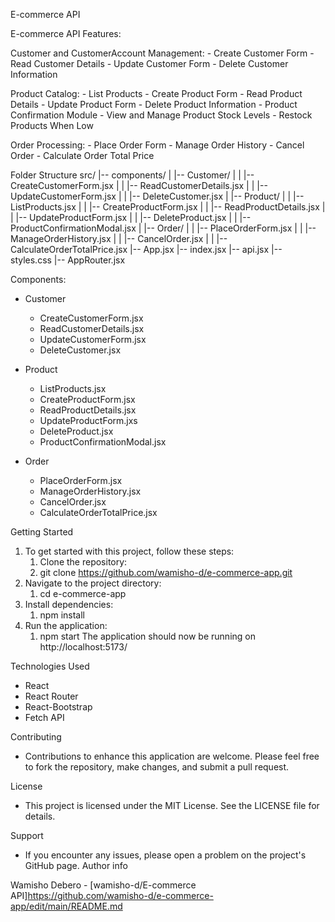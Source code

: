 E-commerce API

E-commerce API Features:

Customer and CustomerAccount Management:
    - Create Customer Form
    - Read Customer Details
    - Update Customer Form
    - Delete Customer Information

Product Catalog:
    - List Products
    - Create Product Form
    - Read Product Details
    - Update Product Form
    - Delete Product Information
    - Product Confirmation Module
    - View and Manage Product Stock Levels
    - Restock Products When Low

Order Processing:
    - Place Order Form
    - Manage Order History
    - Cancel Order
    - Calculate Order Total Price

Folder Structure
src/
|-- components/
|   |-- Customer/
|   |   |-- CreateCustomerForm.jsx
|   |   |-- ReadCustomerDetails.jsx
|   |   |-- UpdateCustomerForm.jsx
|   |   |-- DeleteCustomer.jsx
|   |-- Product/
|   |   |-- ListProducts.jsx
|   |   |-- CreateProductForm.jsx
|   |   |-- ReadProductDetails.jsx
|   |   |-- UpdateProductForm.jsx
|   |   |-- DeleteProduct.jsx
|   |   |-- ProductConfirmationModal.jsx
|   |-- Order/
|   |   |-- PlaceOrderForm.jsx
|   |   |-- ManageOrderHistory.jsx
|   |   |-- CancelOrder.jsx
|   |   |-- CalculateOrderTotalPrice.jsx
|-- App.jsx
|-- index.jsx
|-- api.jsx
|-- styles.css
|-- AppRouter.jsx

Components:
 - Customer
   - CreateCustomerForm.jsx
   - ReadCustomerDetails.jsx
   - UpdateCustomerForm.jsx 
   - DeleteCustomer.jsx

 - Product
   - ListProducts.jsx
   - CreateProductForm.jsx
   - ReadProductDetails.jsx
   - UpdateProductForm.jxs
   - DeleteProduct.jsx
   - ProductConfirmationModal.jsx

 - Order
   - PlaceOrderForm.jsx
   - ManageOrderHistory.jsx
   - CancelOrder.jsx
   - CalculateOrderTotalPrice.jsx

Getting Started
 1. To get started with this project, follow these steps:
     1. Clone the repository:
     2. git clone https://github.com/wamisho-d/e-commerce-app.git
 2. Navigate to the project directory:
     1. cd e-commerce-app
 3. Install dependencies:
     1. npm install
 4. Run the application:
      1. npm start
The application should now be running on  http://localhost:5173/

Technologies Used
   - React
   - React Router
   - React-Bootstrap
   - Fetch API

Contributing
 - Contributions to enhance this application are welcome. Please feel free to fork the repository, make changes, and submit a pull request.

License
 - This project is licensed under the MIT License. See the LICENSE file for details.

Support
 - If you encounter any issues, please open a problem on the project's GitHub page. Author info

Wamisho Debero - [wamisho-d/E-commerce API]https://github.com/wamisho-d/e-commerce-app/edit/main/README.md
